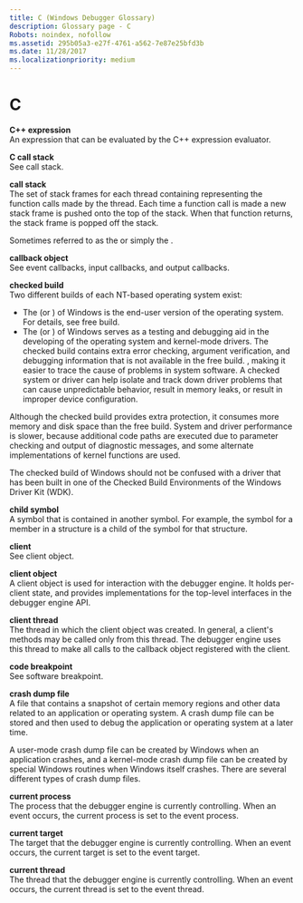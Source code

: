 ```yaml
---
title: C (Windows Debugger Glossary)
description: Glossary page - C
Robots: noindex, nofollow
ms.assetid: 295b05a3-e27f-4761-a562-7e87e25bfd3b
ms.date: 11/28/2017
ms.localizationpriority: medium
---
```


# C


<span id="c___expression"></span><span id="C___EXPRESSION"></span>**C++ expression**  
An expression that can be evaluated by the C++ expression evaluator.

<span id="c_call_stack"></span><span id="C_CALL_STACK"></span>**C call stack**  
See call stack.

<span id="call_stack"></span><span id="CALL_STACK"></span>**call stack**  
The set of stack frames for each thread containing representing the function calls made by the thread. Each time a function call is made a new stack frame is pushed onto the top of the stack. When that function returns, the stack frame is popped off the stack.

Sometimes referred to as the or simply the .

<span id="callback_object"></span><span id="CALLBACK_OBJECT"></span>**callback object**  
See event callbacks, input callbacks, and output callbacks.

<span id="checked_build"></span><span id="CHECKED_BUILD"></span>**checked build**  
Two different builds of each NT-based operating system exist:

-   The (or ) of Windows is the end-user version of the operating system. For details, see free build.
-   The (or ) of Windows serves as a testing and debugging aid in the developing of the operating system and kernel-mode drivers. The checked build contains extra error checking, argument verification, and debugging information that is not available in the free build. , making it easier to trace the cause of problems in system software. A checked system or driver can help isolate and track down driver problems that can cause unpredictable behavior, result in memory leaks, or result in improper device configuration.

Although the checked build provides extra protection, it consumes more memory and disk space than the free build. System and driver performance is slower, because additional code paths are executed due to parameter checking and output of diagnostic messages, and some alternate implementations of kernel functions are used.

The checked build of Windows should not be confused with a driver that has been built in one of the Checked Build Environments of the Windows Driver Kit (WDK).

<span id="child_symbol"></span><span id="CHILD_SYMBOL"></span>**child symbol**  
A symbol that is contained in another symbol. For example, the symbol for a member in a structure is a child of the symbol for that structure.

<span id="client"></span><span id="CLIENT"></span>**client**  
See client object.

<span id="client_object"></span><span id="CLIENT_OBJECT"></span>**client object**  
A client object is used for interaction with the debugger engine. It holds per-client state, and provides implementations for the top-level interfaces in the debugger engine API.

<span id="client_thread"></span><span id="CLIENT_THREAD"></span>**client thread**  
The thread in which the client object was created. In general, a client's methods may be called only from this thread. The debugger engine uses this thread to make all calls to the callback object registered with the client.

<span id="code_breakpoint"></span><span id="CODE_BREAKPOINT"></span>**code breakpoint**  
See software breakpoint.

<span id="crash_dump_file"></span><span id="CRASH_DUMP_FILE"></span>**crash dump file**  
A file that contains a snapshot of certain memory regions and other data related to an application or operating system. A crash dump file can be stored and then used to debug the application or operating system at a later time.

A user-mode crash dump file can be created by Windows when an application crashes, and a kernel-mode crash dump file can be created by special Windows routines when Windows itself crashes. There are several different types of crash dump files.

<span id="current_process"></span><span id="CURRENT_PROCESS"></span>**current process**  
The process that the debugger engine is currently controlling. When an event occurs, the current process is set to the event process.

<span id="current_target"></span><span id="CURRENT_TARGET"></span>**current target**  
The target that the debugger engine is currently controlling. When an event occurs, the current target is set to the event target.

<span id="current_thread"></span><span id="CURRENT_THREAD"></span>**current thread**  
The thread that the debugger engine is currently controlling. When an event occurs, the current thread is set to the event thread.

 

 





